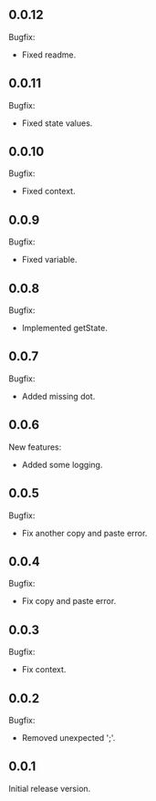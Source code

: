 ## 0.0.12

Bugfix:

  - Fixed readme.

## 0.0.11

Bugfix:

  - Fixed state values.

## 0.0.10

Bugfix:

  - Fixed context.

## 0.0.9

Bugfix:

  - Fixed variable.

## 0.0.8

Bugfix:

  - Implemented getState.

## 0.0.7

Bugfix:

  - Added missing dot.
  
## 0.0.6

New features:

  - Added some logging.

## 0.0.5

Bugfix:

  - Fix another copy and paste error.
  
## 0.0.4

Bugfix:

  - Fix copy and paste error.
  
## 0.0.3

Bugfix:

  - Fix context.
  
## 0.0.2

Bugfix:

  - Removed unexpected ';'.
  
## 0.0.1

Initial release version.
